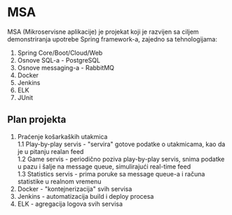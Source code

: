 # MSA

MSA (Mikroservisne aplikacije) je projekat koji je razvijen sa ciljem demonstriranja upotrebe Spring framework-a, zajedno sa tehnologijama:
1. Spring Core/Boot/Cloud/Web
2. Osnove SQL-a - PostgreSQL
3. Osnove messaging-a - RabbitMQ
4. Docker
5. Jenkins
6. ELK
7. JUnit

## Plan projekta

1. Praćenje košarkaških utakmica <br />
   1.1 Play-by-play servis - "servira" gotove podatke o utakmicama, kao da je u pitanju realan feed <br />
   1.2 Game servis - periodično poziva play-by-play servis, snima podatke u pazu i šalje na message queue, simulirajući real-time feed <br />
   1.3 Statistics servis - prima poruke sa message queue-a i računa statistike u realnom vremenu <br />
2. Docker - "kontejnerizacija" svih servisa <br />
3. Jenkins - automatizacija build i deploy procesa <br />
4. ELK - agregacija logova svih servisa



